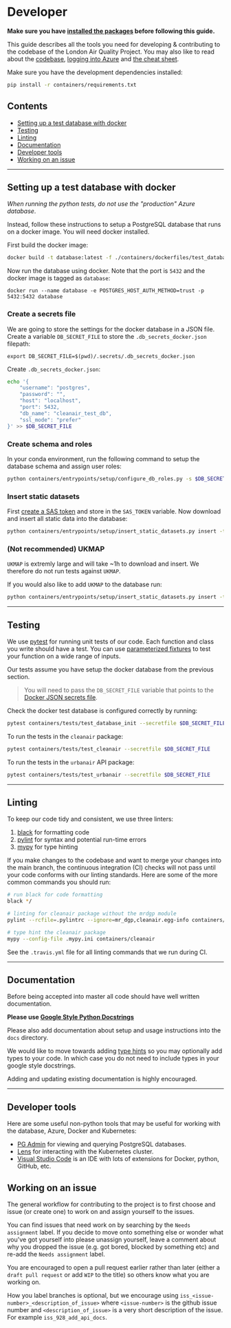 # Developer

**Make sure you have [installed the packages](installation.md) before following this guide.**

This guide describes all the tools you need for developing & contributing to the codebase of the London Air Quality Project.
You may also like to read about the [codebase](codebase.md), [logging into Azure](datasets.md) and [the cheat sheet](cheat.md).

Make sure you have the development dependencies installed:

```bash
pip install -r containers/requirements.txt
```


## Contents
- [Setting up a test database with docker](#setting-up-a-test-database-with-dockersetting-up)
- [Testing](#testing)
- [Linting](#linting)
- [Documentation](#documentation)
- [Developer tools](#developer-tools)
- [Working on an issue](#working-on-an-issue)

***

## Setting up a test database with docker

*When running the python tests, do not use the "production" Azure database*.

Instead, follow these instructions to setup a PostgreSQL database that runs on a docker image.
You will need docker installed.

First build the docker image:

```bash
docker build -t database:latest -f ./containers/dockerfiles/test_database.dockerfile .
```

Now run the database using docker. Note that the port is `5432` and the docker image is tagged as `database`:

```
docker run --name database -e POSTGRES_HOST_AUTH_METHOD=trust -p 5432:5432 database
```

### Create a secrets file

We are going to store the settings for the docker database in a JSON file.
Create a variable `DB_SECRET_FILE` to store the `.db_secrets_docker.json` filepath:

```
export DB_SECRET_FILE=$(pwd)/.secrets/.db_secrets_docker.json
```

Create `.db_secrets_docker.json`:

```bash
echo '{
    "username": "postgres",
    "password": "",
    "host": "localhost",
    "port": 5432,
    "db_name": "cleanair_test_db",
    "ssl_mode": "prefer"
}' >> $DB_SECRET_FILE
```

### Create schema and roles

In your conda environment, run the following command to setup the database schema and assign user roles:

```bash
python containers/entrypoints/setup/configure_db_roles.py -s $DB_SECRET_FILE -c configuration/database_role_config/local_database_config.yaml
```

### Insert static datasets

First [create a SAS token](sas_token.md) and store in the `SAS_TOKEN` variable.
Now download and insert all static data into the database:

```bash
python containers/entrypoints/setup/insert_static_datasets.py insert -t $SAS_TOKEN -s $DB_SECRET_FILE -d rectgrid_100 street_canyon hexgrid london_boundary oshighway_roadlink scoot_detector urban_village
```


### (Not recommended) UKMAP

`UKMAP` is extremly large and will take ~1h to download and insert.
We therefore do not run tests against `UKMAP`.

If you would also like to add `UKMAP` to the database run:

```bash
python containers/entrypoints/setup/insert_static_datasets.py insert -t $SAS_TOKEN -s $DB_SECRET_FILE -d ukmap
```

***

## Testing

We use [pytest](https://docs.pytest.org/en/7.1.x/) for running unit tests of our code.
Each function and class you write should have a test.
You can use [parameterized fixtures](https://docs.pytest.org/en/7.1.x/parametrize.html) to test your function on a wide range of inputs.

Our tests assume you have setup the docker database from the previous section.

> You will need to pass the `DB_SECRET_FILE` variable that points to the [Docker JSON secrets file](#create-a-secrets-file).

Check the docker test database is configured correctly by running:
```bash
pytest containers/tests/test_database_init --secretfile $DB_SECRET_FILE
```

To run the tests in the `cleanair` package:

```bash
pytest containers/tests/test_cleanair --secretfile $DB_SECRET_FILE
```

To run the tests in the `urbanair` API package:

```bash
pytest containers/tests/test_urbanair --secretfile $DB_SECRET_FILE
```

***

## Linting

To keep our code tidy and consistent, we use three linters:

1. [black](https://github.com/psf/black) for formatting code
2. [pylint](https://github.com/PyCQA/pylint) for syntax and potential run-time errors
3. [mypy](https://github.com/python/mypy) for type hinting

If you make changes to the codebase and want to merge your changes into the main branch, the continuous integration (CI) checks will not pass until your code conforms with our linting standards.
Here are some of the more common commands you should run:

```bash
# run black for code formatting
black */

# linting for cleanair package without the mrdgp module
pylint --rcfile=.pylintrc --ignore=mr_dgp,cleanair.egg-info containers/cleanair/*

# type hint the cleanair package
mypy --config-file .mypy.ini containers/cleanair
```

See the `.travis.yml` file for all linting commands that we run during CI.


***

## Documentation
Before being accepted into master all code should have well written documentation.

**Please use [Google Style Python Docstrings](https://sphinxcontrib-napoleon.readthedocs.io/en/latest/example_google.html)**

Please also add documentation about setup and usage instructions into the `docs` directory.

We would like to move towards adding [type hints](https://docs.python.org/3.7/library/typing.html) so you may optionally add types to your code. In which case you do not need to include types in your google style docstrings.

Adding and updating existing documentation is highly encouraged.

*** 

## Developer tools

Here are some useful non-python tools that may be useful for working with the database, Azure, Docker and Kubernetes:

- [PG Admin](https://www.pgadmin.org/download/) for viewing and querying PostgreSQL databases.
- [Lens](https://k8slens.dev/) for interacting with the Kubernetes cluster.
- [Visual Studio Code](https://code.visualstudio.com/) is an IDE with lots of extensions for Docker, python, GitHub, etc.

## Working on an issue
The general workflow for contributing to the project is to first choose and issue (or create one) to work on and assign yourself to the issues.

You can find issues that need work on by searching by the `Needs assignment` label. If you decide to move onto something else or wonder what you've got yourself into please unassign yourself, leave a comment about why you dropped the issue (e.g. got bored, blocked by something etc) and re-add the `Needs assignment` label.

You are encouraged to open a pull request earlier rather than later (either a `draft pull request` or add `WIP` to the title) so others know what you are working on.

How you label branches is optional, but we encourage using `iss_<issue-number>_<description_of_issue>` where `<issue-number>` is the github issue number and `<description_of_issue>` is a very short description of the issue. For example `iss_928_add_api_docs`.
